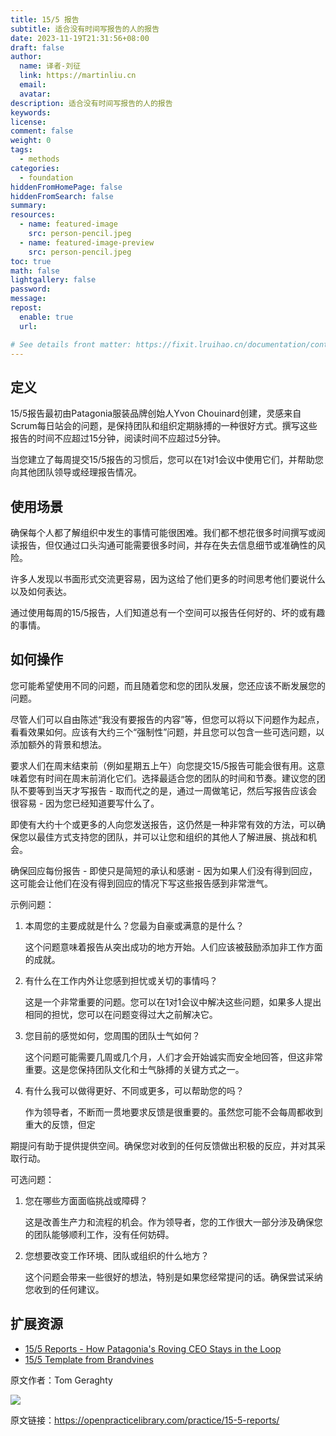 ```yaml
---
title: 15/5 报告
subtitle: 适合没有时间写报告的人的报告
date: 2023-11-19T21:31:56+08:00
draft: false
author:
  name: 译者-刘征
  link: https://martinliu.cn
  email:
  avatar:
description: 适合没有时间写报告的人的报告
keywords:
license:
comment: false
weight: 0
tags:
  - methods
categories:
  - foundation
hiddenFromHomePage: false
hiddenFromSearch: false
summary:
resources:
  - name: featured-image
    src: person-pencil.jpeg
  - name: featured-image-preview
    src: person-pencil.jpeg
toc: true
math: false
lightgallery: false
password:
message:
repost:
  enable: true
  url:

# See details front matter: https://fixit.lruihao.cn/documentation/content-management/introduction/#front-matter
---
```


<!--more-->
## 定义

15/5报告最初由Patagonia服装品牌创始人Yvon Chouinard创建，灵感来自Scrum每日站会的问题，是保持团队和组织定期脉搏的一种很好方式。撰写这些报告的时间不应超过15分钟，阅读时间不应超过5分钟。

当您建立了每周提交15/5报告的习惯后，您可以在1对1会议中使用它们，并帮助您向其他团队领导或经理报告情况。

## 使用场景

确保每个人都了解组织中发生的事情可能很困难。我们都不想花很多时间撰写或阅读报告，但仅通过口头沟通可能需要很多时间，并存在失去信息细节或准确性的风险。

许多人发现以书面形式交流更容易，因为这给了他们更多的时间思考他们要说什么以及如何表达。

通过使用每周的15/5报告，人们知道总有一个空间可以报告任何好的、坏的或有趣的事情。

## 如何操作

您可能希望使用不同的问题，而且随着您和您的团队发展，您还应该不断发展您的问题。

尽管人们可以自由陈述“我没有要报告的内容”等，但您可以将以下问题作为起点，看看效果如何。应该有大约三个“强制性”问题，并且您可以包含一些可选问题，以添加额外的背景和想法。

要求人们在周末结束前（例如星期五上午）向您提交15/5报告可能会很有用。这意味着您有时间在周末前消化它们。选择最适合您的团队的时间和节奏。建议您的团队不要等到当天才写报告 - 取而代之的是，通过一周做笔记，然后写报告应该会很容易 - 因为您已经知道要写什么了。

即使有大约十个或更多的人向您发送报告，这仍然是一种非常有效的方法，可以确保您以最佳方式支持您的团队，并可以让您和组织的其他人了解进展、挑战和机会。

确保回应每份报告 - 即使只是简短的承认和感谢 - 因为如果人们没有得到回应，这可能会让他们在没有得到回应的情况下写这些报告感到非常泄气。

示例问题：

1. 本周您的主要成就是什么？您最为自豪或满意的是什么？

   这个问题意味着报告从突出成功的地方开始。人们应该被鼓励添加非工作方面的成就。

2. 有什么在工作内外让您感到担忧或关切的事情吗？

   这是一个非常重要的问题。您可以在1对1会议中解决这些问题，如果多人提出相同的担忧，您可以在问题变得过大之前解决它。

3. 您目前的感觉如何，您周围的团队士气如何？

   这个问题可能需要几周或几个月，人们才会开始诚实而安全地回答，但这非常重要。这是您保持团队文化和士气脉搏的关键方式之一。

4. 有什么我可以做得更好、不同或更多，可以帮助您的吗？

   作为领导者，不断而一贯地要求反馈是很重要的。虽然您可能不会每周都收到重大的反馈，但定

期提问有助于提供提供空间。确保您对收到的任何反馈做出积极的反应，并对其采取行动。

可选问题：

1. 您在哪些方面面临挑战或障碍？

   这是改善生产力和流程的机会。作为领导者，您的工作很大一部分涉及确保您的团队能够顺利工作，没有任何妨碍。

2. 您想要改变工作环境、团队或组织的什么地方？

   这个问题会带来一些很好的想法，特别是如果您经常提问的话。确保尝试采纳您收到的任何建议。

## 扩展资源

* [15/5 Reports - How Patagonia's Roving CEO Stays in the Loop](https://www.inc.com/leigh-buchanan/patagonia-founder-yvon-chouinard-15five.html)
* [15/5 Template from Brandvines](https://brandvines.com/wp-content/uploads/2013/06/5-15-for-Sample-Report.pdf)

原文作者：Tom Geraghty

![](https://github.com/tom-geraghty.png)

原文链接：<https://openpracticelibrary.com/practice/15-5-reports/>
